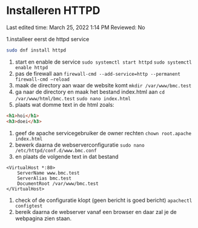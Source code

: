 # Installeren HTTPD

Last edited time: March 25, 2022 1:14 PM
Reviewed: No

1.installeer eerst de httpd service
```bash
sudo dnf install httpd
```

1. start en enable de service
`sudo systemctl start httpd`
`sudo systemctl enable httpd`
2. pas de firewall aan
`firewall-cmd --add-service=http --permanent
firewall-cmd –reload`
3. maak de directory aan waar de website komt
`mkdir /var/www/bmc.test`
4. ga naar de directory en maak het bestand index.html aan
`cd /var/www/html/bmc.test`
`sudo nano index.html`
5. plaats wat domme text in de html zoals:

```html
<h1>hoi</h1>
<h3>doei</h3>
```

1. geef de apache servicegebruiker de owner rechten
`chown root.apache index.html`
2. bewerk daarna de webserverconfiguratie
`sudo nano /etc/httpd/conf.d/www.bmc.conf`
3. en plaats de volgende text in dat bestand

```
<VirtualHost *:80>
	ServerName www.bmc.test
	ServerAlias bmc.test
	DocumentRoot /var/www/bmc.test
</VirtualHost>
```

1. check of de configuratie klopt (geen bericht is goed bericht)
`apachectl configtest`
2. bereik daarna de webserver vanaf een browser en daar zal je de webpagina zien staan.